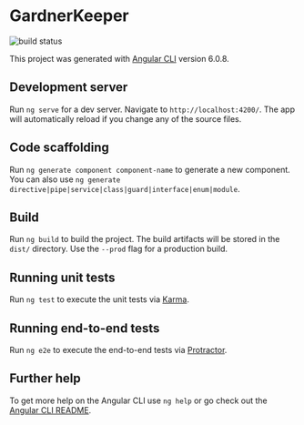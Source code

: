 # GardnerKeeper
![build status](https://codebuild.us-east-2.amazonaws.com/badges?uuid=eyJlbmNyeXB0ZWREYXRhIjoiTmtFKzdsNUNLOFM0Umo0M2pnODNwQXh1aDcweDRLYVR1dDc3QXhGa28xZTlXdG5GbFFsb2JDWTlmdmxQaEcrZmU2aXFHYlY5cklHZFlqR1UyNlhOc1MwPSIsIml2UGFyYW1ldGVyU3BlYyI6ImxUMkRmc25BTFRTYm1UTjUiLCJtYXRlcmlhbFNldFNlcmlhbCI6MX0%3D&branch=master)

This project was generated with [Angular CLI](https://github.com/angular/angular-cli) version 6.0.8.

## Development server

Run `ng serve` for a dev server. Navigate to `http://localhost:4200/`. The app will automatically reload if you change any of the source files.

## Code scaffolding

Run `ng generate component component-name` to generate a new component. You can also use `ng generate directive|pipe|service|class|guard|interface|enum|module`.

## Build

Run `ng build` to build the project. The build artifacts will be stored in the `dist/` directory. Use the `--prod` flag for a production build.

## Running unit tests

Run `ng test` to execute the unit tests via [Karma](https://karma-runner.github.io).

## Running end-to-end tests

Run `ng e2e` to execute the end-to-end tests via [Protractor](http://www.protractortest.org/).

## Further help

To get more help on the Angular CLI use `ng help` or go check out the [Angular CLI README](https://github.com/angular/angular-cli/blob/master/README.md).
